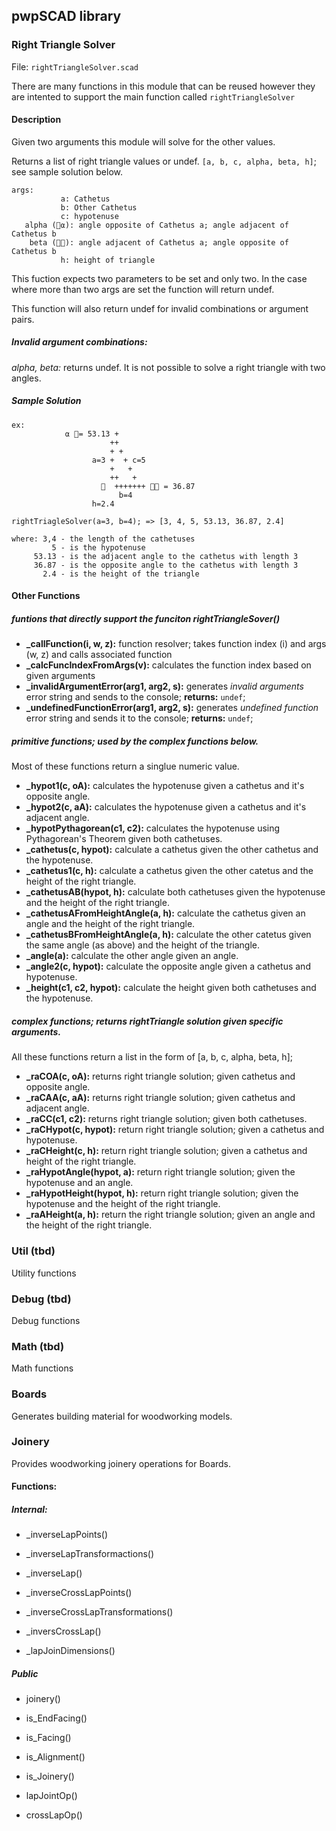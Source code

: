 ## pwpSCAD library

### Right Triangle Solver

File: `rightTriangleSolver.scad`

There are many functions in this module that can be reused however they are intented to support the main function called `rightTriangleSolver`

#### Description
Given two arguments this module will solve for the other values.

Returns a list of right triangle values or undef. `[a, b, c, alpha, beta, h]`; see sample solution below.

```
args:
           a: Cathetus
           b: Other Cathetus
           c: hypotenuse
   alpha (⍺): angle opposite of Cathetus a; angle adjacent of Cathetus b
    beta (𝜷): angle adjacent of Cathetus a; angle opposite of Cathetus b
           h: height of triangle
```

This fuction expects two parameters to be set and only two. In the case where
more than two args are set the function will return undef.

This function will also return undef for invalid combinations or argument pairs.

##### Invalid argument combinations:

*alpha, beta:* returns undef. It is not possible to solve a right triangle with two angles.


##### Sample Solution
```
ex:
            ⍺ = 53.13 +
                      ++
                      + +
                  a=3 +  + c=5
                      +   +
                      ++   +
                      +++++++ 𝜷 = 36.87
                        b=4
                  h=2.4

rightTriagleSolver(a=3, b=4); => [3, 4, 5, 53.13, 36.87, 2.4]

where: 3,4 - the length of the cathetuses
         5 - is the hypotenuse
     53.13 - is the adjacent angle to the cathetus with length 3
     36.87 - is the opposite angle to the cathetus with length 3
       2.4 - is the height of the triangle
```

#### Other Functions

##### funtions that directly support the funciton rightTriangleSover()
* **_callFunction(i, w, z):** function resolver; takes function index (i) and args (w, z) and calls associated function
* **_calcFuncIndexFromArgs(v):** calculates the function index based on given arguments
* **_invalidArgumentError(arg1, arg2, s):** generates *invalid arguments* error string and sends to the console; **returns:** `undef`;
* **_undefinedFunctionError(arg1, arg2, s):** generates *undefined function* error string and sends it to the console; **returns:** `undef`;

##### primitive functions; used by the complex functions below.
Most of these functions return a singlue numeric value.

* **_hypot1(c, oA):** calculates the hypotenuse given a cathetus and it's opposite angle.
* **_hypot2(c, aA):** calculates the hypotenuse given a cathetus and it's adjacent angle.
* **_hypotPythagorean(c1, c2):** calculates the hypotenuse using Pythagorean's Theorem given both cathetuses.
* **_cathetus(c, hypot):** calculate a cathetus given the other cathetus and the hypotenuse.
* **_cathetus1(c, h):** calculate a cathetus given the other catetus and the height of the right triangle.
* **_cathetusAB(hypot, h):** calculate both cathetuses given the hypotenuse and the height of the right triangle.
* **_cathetusAFromHeightAngle(a, h):** calculate the cathetus given an angle and the height of the right triangle.
* **_cathetusBFromHeightAngle(a, h):** calculate the other catetus given the same angle (as above) and the height of the triangle.
* **_angle(a):** calculate the other angle given an angle.
* **_angle2(c, hypot):** calculate the opposite angle given a cathetus and hypotenuse.
* **_height(c1, c2, hypot):** calculate the height given both cathetuses and the hypotenuse.

##### complex functions; returns rightTriangle solution given specific arguments.
All these functions return a list in the form of [a, b, c, alpha, beta, h];

* **_raCOA(c, oA):** returns right triangle solution; given cathetus and opposite angle.
* **_raCAA(c, aA):** returns right triangle solution; given cathetus and adjacent angle.
* **_raCC(c1, c2):** returns right triangle solution; given both cathetuses.
* **_raCHypot(c, hypot):** return right triangle solution; given a cathetus and hypotenuse.
* **_raCHeight(c, h):** return right triangle solution; given a cathetus and height of the right triangle.
* **_raHypotAngle(hypot, a):** return right triangle solution; given the hypotenuse and an angle.
* **_raHypotHeight(hypot, h):** return right triangle solution; given the hypotenuse and the height of the right triangle.
* **_raAHeight(a, h):** return the right triangle solution; given an angle and the height of the right triangle.

### Util (tbd)
Utility functions

### Debug (tbd)
Debug functions

### Math (tbd)
Math functions

### Boards
Generates building material for woodworking models.

### Joinery
Provides woodworking joinery operations for Boards.

#### Functions:

##### Internal:

* _inverseLapPoints()
* _inverseLapTransformactions()
* _inverseLap()

* _inverseCrossLapPoints()
* _inverseCrossLapTransformations()
* _inversCrossLap()

* _lapJoinDimensions()

##### Public
* joinery()

* is_EndFacing()
* is_Facing()
* is_Alignment()
* is_Joinery()

* lapJointOp()
* crossLapOp()
